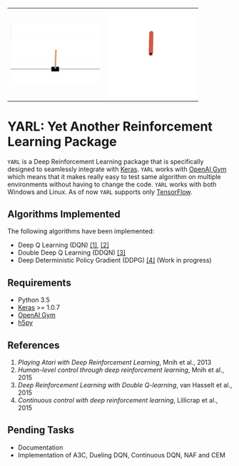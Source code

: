 <table>
  <tr>
    <td><img src="/assets/cartpole.gif?raw=true" width="200"></td>
    <td><img src="/assets/pendulum.gif?raw=true" width="200"></td>
  </tr>
</table>

# YARL: Yet Another Reinforcement Learning Package
`YARL` is a Deep Reinforcement Learning package that is specifically designed to seamlessly integrate with [Keras](http://keras.io).
`YARL` works with [OpenAI Gym](https://gym.openai.com/) which means that it makes really easy to test same algorithm on multiple environments without having to change the code. `YARL` works with both Windows and Linux. As of now `YARL` supports only [TensorFlow](https://www.tensorflow.org/).

## Algorithms Implemented
The following algorithms have been implemented:

- Deep Q Learning (DQN) [[1]](http://arxiv.org/abs/1312.5602), [[2]](http://home.uchicago.edu/~arij/journalclub/papers/2015_Mnih_et_al.pdf)
- Double Deep Q Learning (DDQN) [[3]](http://arxiv.org/abs/1509.06461)
- Deep Deterministic Policy Gradient (DDPG) [[4]](http://arxiv.org/abs/1509.02971) (Work in progress)


## Requirements
- Python 3.5
- [Keras](http://keras.io) >= 1.0.7
- [OpenAI Gym](https://github.com/openai/gym)
- [h5py](https://pypi.python.org/pypi/h5py)


## References
1. *Playing Atari with Deep Reinforcement Learning*, Mnih et al., 2013
2. *Human-level control through deep reinforcement learning*, Mnih et al., 2015
3. *Deep Reinforcement Learning with Double Q-learning*, van Hasselt et al., 2015
4. *Continuous control with deep reinforcement learning*, Lillicrap et al., 2015

## Pending Tasks
- Documentation
- Implementation of A3C, Dueling DQN, Continuous DQN, NAF and CEM
